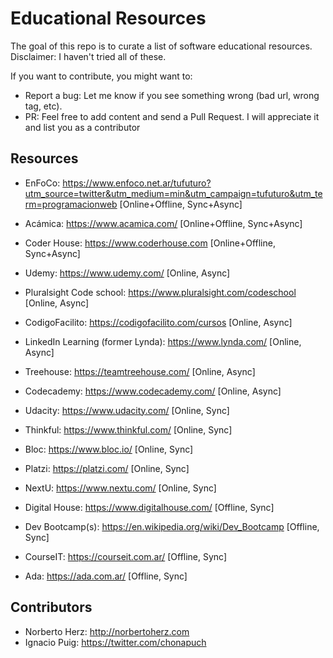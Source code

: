 # Educational Resources

The goal of this repo is to curate a list of software educational resources.
Disclaimer: I haven't tried all of these.

If you want to contribute, you might want to:
- Report a bug: Let me know if you see something wrong (bad url, wrong tag, etc).
- PR: Feel free to add content and send a Pull Request. I will appreciate it and list you as a contributor

## Resources

- EnFoCo: https://www.enfoco.net.ar/tufuturo?utm_source=twitter&utm_medium=min&utm_campaign=tufuturo&utm_term=programacionweb [Online+Offline, Sync+Async]

- Acámica: https://www.acamica.com/ [Online+Offline, Sync+Async]

- Coder House: https://www.coderhouse.com  [Online+Offline, Sync+Async]

- Udemy: https://www.udemy.com/ [Online, Async]

- Pluralsight Code school: https://www.pluralsight.com/codeschool [Online, Async]

- CodigoFacilito: https://codigofacilito.com/cursos  [Online, Async]

- LinkedIn Learning (former Lynda): https://www.lynda.com/ [Online, Async]

- Treehouse: https://teamtreehouse.com/ [Online, Async]

- Codecademy: https://www.codecademy.com/ [Online, Async]

- Udacity: https://www.udacity.com/ [Online, Sync]

- Thinkful: https://www.thinkful.com/ [Online, Sync]

- Bloc: https://www.bloc.io/ [Online, Sync]

- Platzi: https://platzi.com/ [Online, Sync]

- NextU: https://www.nextu.com/  [Online, Sync]

- Digital House: https://www.digitalhouse.com/  [Offline, Sync]

- Dev Bootcamp(s): https://en.wikipedia.org/wiki/Dev_Bootcamp  [Offline, Sync]

- CourseIT: https://courseit.com.ar/  [Offline, Sync]

- Ada: https://ada.com.ar/  [Offline, Sync]


## Contributors

- Norberto Herz: http://norbertoherz.com
- Ignacio Puig: https://twitter.com/chonapuch
